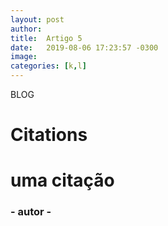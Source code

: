 ```yaml
---
layout: post
author: 
title:  Artigo 5
date:   2019-08-06 17:23:57 -0300
image: 
categories: [k,l]
---
```

BLOG
# Citations
<div class="citation text-center">
    <div class="line ln-center"></div>
    <h1 class="cite-phase"> uma citação</h1>
    <h3 class="cite-author"> - autor -</h3>
    <div class="line ln-sm ln-center"></div>
</div>


